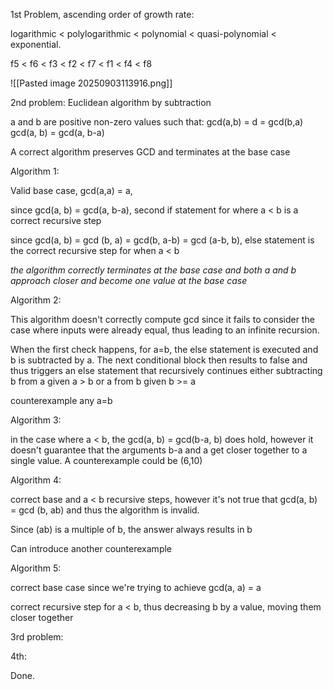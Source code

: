 
1st Problem, ascending order of growth rate:

logarithmic < polylogarithmic < polynomial < quasi-polynomial < exponential.

f5 < f6 < f3 < f2 < f7 < f1 < f4 < f8

![[Pasted image 20250903113916.png]]


2nd problem:
Euclidean algorithm by subtraction

a and b are positive non-zero values such that:
gcd(a,b) = d = gcd(b,a)
gcd(a, b) = gcd(a, b-a)

A correct algorithm preserves GCD and terminates at the base case

Algorithm 1:

Valid base case, gcd(a,a) = a,

since gcd(a, b) = gcd(a, b-a), second if statement for where a < b is a correct recursive step

since gcd(a, b) = gcd (b, a) = gcd(b, a-b) = gcd (a-b, b), else statement is the correct recursive step for when a < b 

*the algorithm correctly terminates at the base case and both a and b approach closer and become one value at the base case*

Algorithm 2:

This algorithm doesn't correctly compute gcd since it fails to consider the case where inputs were already equal, thus leading to an infinite recursion.

When the first check happens, for a=b, the else statement is executed and b is subtracted by a.
The next conditional block then results to false and thus triggers an else statement that recursively continues either subtracting b from a given a > b or a from b given b >= a 

counterexample any a=b

Algorithm 3:

in the case where a < b, the gcd(a, b) = gcd(b-a, b) does hold, however it doesn't guarantee that the arguments b-a and a get closer together to a single value. A counterexample could be (6,10)

Algorithm 4:

correct base and a < b recursive steps, however it's not true that gcd(a, b) = gcd (b, ab) and thus the algorithm is invalid.

Since (ab) is a multiple of b, the answer always results in b

Can introduce another counterexample

Algorithm 5:

correct base case since we're trying to achieve gcd(a, a) = a

correct recursive step for a < b, thus decreasing b by a value, moving them closer together



3rd problem:

4th:

Done.